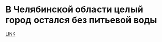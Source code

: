 # В Челябинской области целый город остался без питьевой воды



[LINK](https://varlamov.ru/1868433.html)